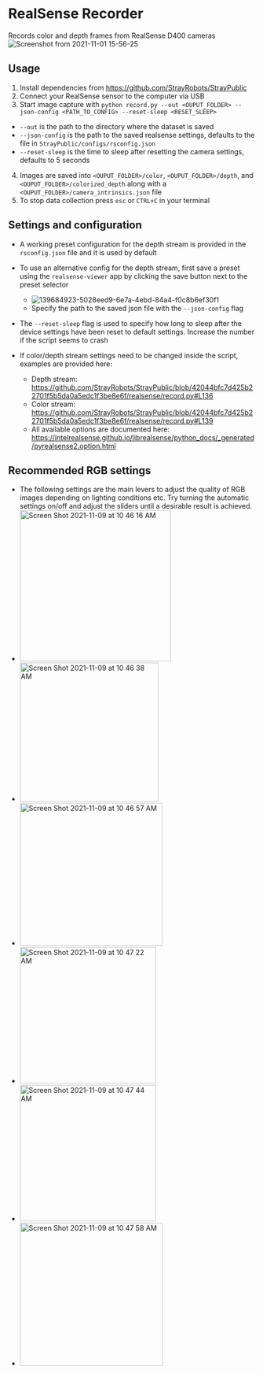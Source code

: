 # RealSense Recorder
Records color and depth frames from RealSense D400 cameras
![Screenshot from 2021-11-01 15-56-25](https://user-images.githubusercontent.com/4254623/139684115-c63562a8-87bd-4a98-99df-7a768e91282d.png)


## Usage

1. Install dependencies from https://github.com/StrayRobots/StrayPublic
2. Connect your RealSense sensor to the computer via USB
3. Start image capture with `python record.py --out <OUPUT_FOLDER> --json-config <PATH_TO_CONFIG> --reset-sleep <RESET_SLEEP>`
  - `--out` is the path to the directory where the dataset is saved
  - `--json-config` is the path to the saved realsense settings, defaults to the file in `StrayPublic/configs/rsconfig.json`
  - `--reset-sleep` is the time to sleep after resetting the camera settings, defaults to 5 seconds
4. Images are saved into `<OUPUT_FOLDER>/color`, `<OUPUT_FOLDER>/depth`, and `<OUPUT_FOLDER>/colorized_depth` along with a `<OUPUT_FOLDER>/camera_intrinsics.json` file
5. To stop data collection press `esc` or `CTRL+C` in your terminal

## Settings and configuration
* A working preset configuration for the depth stream is provided in the `rsconfig.json` file and it is used by default
* To use an alternative config for the depth stream, first save a preset using the `realsense-viewer` app by clicking the save button next to the preset selector
  - ![139684923-5028eed9-6e7a-4ebd-84a4-f0c8b6ef30f1](https://user-images.githubusercontent.com/4254623/139693688-b87106df-d06b-48d7-8208-f645a9e40e79.png)
  - Specify the path to the saved json file with the `--json-config` flag

* The `--reset-sleep` flag is used to specify how long to sleep after the device settings have been reset to default settings. Increase the number if the script seems to crash

* If color/depth stream settings need to be changed inside the script, examples are provided here:
  - Depth stream: https://github.com/StrayRobots/StrayPublic/blob/42044bfc7d425b22701f5b5da0a5edc1f3be8e6f/realsense/record.py#L136
  - Color stream: https://github.com/StrayRobots/StrayPublic/blob/42044bfc7d425b22701f5b5da0a5edc1f3be8e6f/realsense/record.py#L139
  - All available options are documented here: https://intelrealsense.github.io/librealsense/python_docs/_generated/pyrealsense2.option.html


## Recommended RGB settings
* The following settings are the main levers to adjust the quality of RGB images depending on lighting conditions etc. Try turning the automatic settings on/off and adjust the sliders until a desirable result is achieved. 
* <img width="307" alt="Screen Shot 2021-11-09 at 10 46 16 AM" src="https://user-images.githubusercontent.com/4254623/140891784-0f8e7134-0e29-4b8c-8736-ca7736859755.png">
* <img width="282" alt="Screen Shot 2021-11-09 at 10 46 38 AM" src="https://user-images.githubusercontent.com/4254623/140891833-ef8e4449-8ffc-4ef7-ad4b-8076798936b3.png">
* <img width="290" alt="Screen Shot 2021-11-09 at 10 46 57 AM" src="https://user-images.githubusercontent.com/4254623/140891880-d3a7ae2c-e95b-422c-abcf-13a20faa0419.png">
* <img width="277" alt="Screen Shot 2021-11-09 at 10 47 22 AM" src="https://user-images.githubusercontent.com/4254623/140891930-5292f543-d116-473d-955c-38e084755e22.png">
* <img width="277" alt="Screen Shot 2021-11-09 at 10 47 44 AM" src="https://user-images.githubusercontent.com/4254623/140891979-4b91741b-5383-4a09-b040-641037da7930.png">
* <img width="291" alt="Screen Shot 2021-11-09 at 10 47 58 AM" src="https://user-images.githubusercontent.com/4254623/140892018-10d26784-49bf-470b-974d-af2d30f591f4.png">

